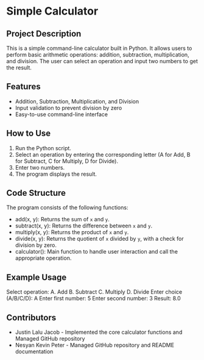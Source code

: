 # Simple Calculator

## Project Description
This is a simple command-line calculator built in Python. It allows users to perform basic arithmetic operations: addition, subtraction, multiplication, and division. The user can select an operation and input two numbers to get the result.

## Features
- Addition, Subtraction, Multiplication, and Division
- Input validation to prevent division by zero
- Easy-to-use command-line interface

## How to Use
1. Run the Python script.
2. Select an operation by entering the corresponding letter (A for Add, B for Subtract, C for Multiply, D for Divide).
3. Enter two numbers.
4. The program displays the result.

## Code Structure
The program consists of the following functions:
- add(x, y): Returns the sum of `x` and `y`.
- subtract(x, y): Returns the difference between `x` and `y`.
- multiply(x, y): Returns the product of `x` and `y`.
- divide(x, y): Returns the quotient of `x` divided by `y`, with a check for division by zero.
- calculator(): Main function to handle user interaction and call the appropriate operation.

## Example Usage
Select operation:
A. Add
B. Subtract
C. Multiply
D. Divide
Enter choice (A/B/C/D): A
Enter first number: 5
Enter second number: 3
Result: 8.0

## Contributors
- Justin Lalu Jacob - Implemented the core calculator functions and Managed GitHub repository
- Nesyan Kevin Peter - Managed GitHub repository and README documentation


